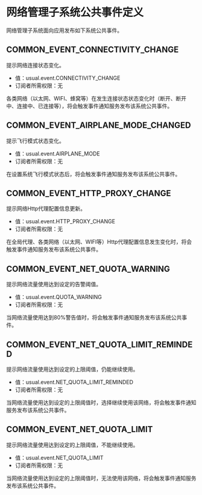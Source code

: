 # 网络管理子系统公共事件定义
网络管理子系统面向应用发布如下系统公共事件。


## COMMON_EVENT_CONNECTIVITY_CHANGE

提示网络连接状态变化。

- 值：usual.event.CONNECTIVITY_CHANGE
- 订阅者所需权限：无

各类网络（以太网、WIFI、蜂窝等）在发生连接状态状态变化时（断开、断开中、连接中、已连接等），将会触发事件通知服务发布该系统公共事件。

## COMMON_EVENT_AIRPLANE_MODE_CHANGED

提示飞行模式状态变化。

- 值：usual.event.AIRPLANE_MODE
- 订阅者所需权限：无

在设置系统飞行模式状态后，将会触发事件通知服务发布该系统公共事件。

## COMMON_EVENT_HTTP_PROXY_CHANGE

提示网络Http代理配置信息更新。

- 值：usual.event.HTTP_PROXY_CHANGE
- 订阅者所需权限：无

在全局代理、各类网络（以太网、WIFI等）Http代理配置信息发生变化时，将会触发事件通知服务发布该系统公共事件。

## COMMON_EVENT_NET_QUOTA_WARNING

提示网络流量使用达到设定的告警阈值。

- 值：usual.event.QUOTA_WARNING
- 订阅者所需权限：无

当网络流量使用达到80%警告值时，将会触发事件通知服务发布该系统公共事件。

## COMMON_EVENT_NET_QUOTA_LIMIT_REMINDED

提示网络流量使用达到设定的上限阈值，仍能继续使用。

- 值：usual.event.NET_QUOTA_LIMIT_REMINDED
- 订阅者所需权限：无

当网络流量使用达到设定的上限阈值时，选择继续使用该网络，将会触发事件通知服务发布该系统公共事件。

## COMMON_EVENT_NET_QUOTA_LIMIT

提示网络流量使用达到设定的上限阈值，不能继续使用。

- 值：usual.event.NET_QUOTA_LIMIT
- 订阅者所需权限：无

当网络流量使用达到设定的上限阈值时，无法使用该网络，将会触发事件通知服务发布该系统公共事件。